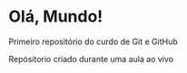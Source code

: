 # Olá, Mundo!
 Primeiro repositório do curdo de Git e GitHub

 Repósitorio criado durante uma aula ao vivo
